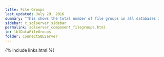 ```yaml
---
title: ﻿File Groups
last_updated: July 29, 2016
summary: "This shows the total number of file groups in all databases in this SQL Server."
sidebar: c_sqlserver_sidebar
permalink: sqlserver_component_filegroups.html
id: lblDataFileGroups
folder: ConnectSQLServer
---
```


{% include links.html %}
